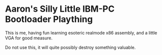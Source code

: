 # Aaron's Silly Little IBM-PC Bootloader Plaything

This is me, having fun learning esoteric realmode x86 assembly, and a little
VGA for good measure.

Do not use this, it will quite possibly destroy something valuable.

